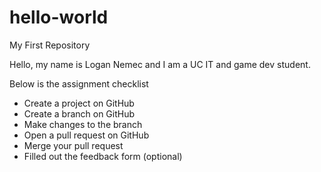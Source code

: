 # hello-world
My First Repository

<p> Hello, my name is Logan Nemec and I am a UC IT and game dev student. </p>
<p> Below is the assignment checklist </p>

<ul>
<li> Create a project on GitHub</li>
<li> Create a branch on GitHub</li>
<li> Make changes to the branch</li>
<li> Open a pull request on GitHub</li>
<li> Merge your pull request</li>
<li> Filled out the feedback form (optional)</li>
</ul>
